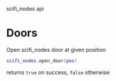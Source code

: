 
scifi_nodes api

# Doors

Open scifi_nodes door at given position

```lua
scifi_nodes.open_door(pos)
```

returns `true` on success, `false` otherwise